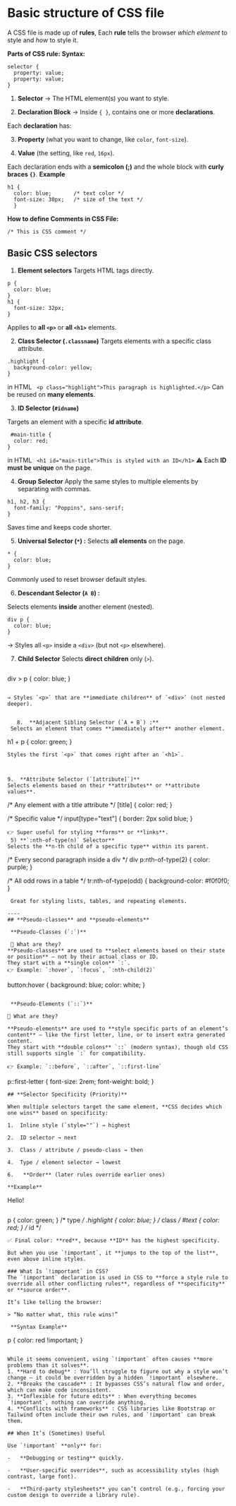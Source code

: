 
# ****Basic structure of CSS file****

A CSS file is made up of **rules**, Each **rule** tells the browser _which element_ to style and _how_ to style it. 


 **Parts of CSS rule:**
**Syntax:**
```
selector {
  property: value;
  property: value;
}
```
1.  **Selector** → The HTML element(s) you want to style.
    
2.  **Declaration Block** → Inside `{ }`, contains one or more **declarations**.
    
Each **declaration** has:

3.   **Property** (what you want to change, like `color`, `font-size`).
    
4.   **Value** (the setting, like `red`, `16px`).

Each declaration ends with a **semicolon (;)** and the whole block with **curly braces `{}`**.
**Example**
```
h1 {
  color: blue;       /* text color */
  font-size: 30px;   /* size of the text */
  }
```
**How to define Comments in CSS File:**
```
/* This is CSS comment */
```

## Basic CSS selectors 

 1. **Element selectors**
Targets HTML tags directly.
```
p {
  color: blue;
}
h1 {
  font-size: 32px;
}
```
 Applies to **all `<p>`** or **all `<h1>`** elements.

 2. **Class Selector (`.classname`)**
Targets elements with a specific  class attribute.
```
.highlight {
  background-color: yellow;
}
```
in HTML
``` <p class="highlight">This paragraph is highlighted.</p>```
Can be reused on **many elements**.

 3. **ID Selector (`#idname`)**
 
 Targets an element with a specific **id attribute**.
```
 #main-title {
  color: red;
}
```
in HTML
``` <h1 id="main-title">This is styled with an ID</h1>```
⚠️ Each **ID must be unique** on the page.

4. **Group Selector**
Apply the same styles to multiple elements by separating with commas.
```
h1, h2, h3 {
  font-family: "Poppins", sans-serif;
}
```
Saves time and keeps code shorter.

5.  **Universal Selector (`*`) :**
Selects **all elements** on the page.
```
* {
  color: blue;
}
```
Commonly used to reset browser default styles.

6.  **Descendant Selector (`A B`) :** 

Selects elements **inside** another element (nested).
```
div p {
  color: blue;
}
```
→ Styles all `<p>` inside a `<div>` (but not `<p>` elsewhere).


7. **Child Selector**
     Selects **direct children** only (`>`).
     
   ```
 div > p {
  color: blue;
}
```

→ Styles `<p>` that are **immediate children** of `<div>` (not nested deeper).


   8.  **Adjacent Sibling Selector (`A + B`) :**
 Selects an element that comes **immediately after** another element.
 ```
 h1 + p {
  color: green;
}
 ```
Styles the first `<p>` that comes right after an `<h1>`.



9.  **Attribute Selector (`[attribute]`)**
Selects elements based on their **attributes** or **attribute values**.
```
/* Any element with a title attribute */
[title] {
  color: red;
}

/* Specific value */
input[type="text"] {
  border: 2px solid blue;
}
```
👉 Super useful for styling **forms** or **links**.
 5) **`:nth-of-type(n)` Selector**
Selects the **n-th child of a specific type** within its parent.
```
/* Every second paragraph inside a div */
div p:nth-of-type(2) {
  color: purple;
}

/* All odd rows in a table */
tr:nth-of-type(odd) {
  background-color: #f0f0f0;
}
```
 Great for styling lists, tables, and repeating elements.

----
## **Pseudo-classes** and **pseudo-elements**

 **Pseudo-Classes (`:`)**

 🔸 What are they?
**Pseudo-classes** are used to **select elements based on their state or position** — not by their actual class or ID.  
They start with a **single colon** `:`.
👉 Example: `:hover`, `:focus`, `:nth-child(2)`
```
button:hover {
  background: blue;
  color: white;
}
```

 **Pseudo-Elements (`::`)**

🔸 What are they?

**Pseudo-elements** are used to **style specific parts of an element’s content** — like the first letter, line, or to insert extra generated content.  
They start with **double colons** `::` (modern syntax), though old CSS still supports single `:` for compatibility.

👉 Example: `::before`, `::after`, `::first-line`
```
p::first-letter {
  font-size: 2rem;
  font-weight: bold;
}
```
## **Selector Specificity (Priority)**

When multiple selectors target the same element, **CSS decides which one wins** based on specificity:

1.  Inline style (`style=""`) → highest
    
2.  ID selector → next
    
3.  Class / attribute / pseudo-class → then
    
4.  Type / element selector → lowest

6.   **Order** (later rules override earlier ones)

**Example** 
```
<p id="text" class="highlight">Hello!</p>

```
```
p { color: green; }         /* type */
.highlight { color: blue; } /* class */
#text { color: red; }       /* id */

```
✅ Final color: **red**, because **ID** has the highest specificity.

But when you use `!important`, it **jumps to the top of the list**, even above inline styles.

### What Is `!important` in CSS?
The `!important` declaration is used in CSS to **force a style rule to override all other conflicting rules**, regardless of **specificity** or **source order**.

It’s like telling the browser:

> “No matter what, this rule wins!”

 **Syntax Example**
 ```
 p {
  color: red !important;
}
 ```
 
 While it seems convenient, using `!important` often causes **more problems than it solves**.
 1. **Hard to debug** : You’ll struggle to figure out why a style won’t change — it could be overridden by a hidden `!important` elsewhere.
 2. **Breaks the cascade** : It bypasses CSS’s natural flow and order, which can make code inconsistent.
 3. **Inflexible for future edits** : When everything becomes `!important`, nothing can override anything.
 4. **Conflicts with frameworks** : CSS libraries like Bootstrap or Tailwind often include their own rules, and `!important` can break them.
 
 ## When It’s (Sometimes) Useful

Use `!important` **only** for:

-   **Debugging or testing** quickly.
    
-   **User-specific overrides**, such as accessibility styles (high contrast, large font).
    
-   **Third-party stylesheets** you can’t control (e.g., forcing your custom design to override a library rule).
  
